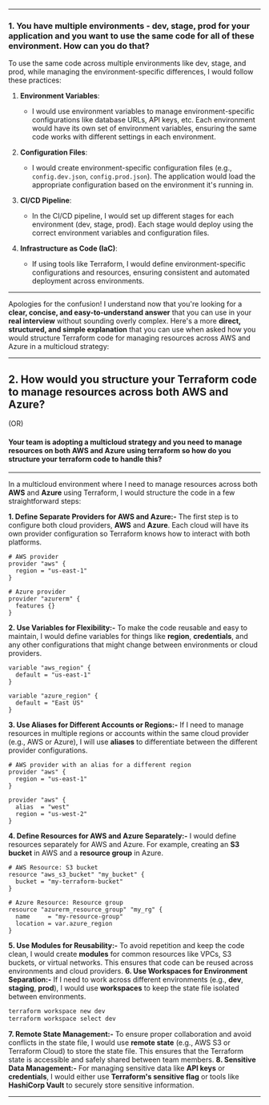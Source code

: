 
---
### 1. You have multiple environments - dev, stage, prod for your application and you want to use the same code for all of these environment. How can you do that?
To use the same code across multiple environments like dev, stage, and prod, while managing the environment-specific differences, I would follow these practices:
1. **Environment Variables**:  
    - I would use environment variables to manage environment-specific configurations like database URLs, API keys, etc. Each environment would have its own set of environment variables, ensuring the same code works with different settings in each environment.
2. **Configuration Files**:  
    - I would create environment-specific configuration files (e.g., `config.dev.json`, `config.prod.json`). The application would load the appropriate configuration based on the environment it's running in.

3. **CI/CD Pipeline**:  
    -  In the CI/CD pipeline, I would set up different stages for each environment (dev, stage, prod). Each stage would deploy using the correct environment variables and configuration files.

4. **Infrastructure as Code (IaC)**:  
    -  If using tools like Terraform, I would define environment-specific configurations and resources, ensuring consistent and automated deployment across environments.

---
Apologies for the confusion! I understand now that you're looking for a **clear, concise, and easy-to-understand answer** that you can use in your **real interview** without sounding overly complex. Here's a more **direct, structured, and simple explanation** that you can use when asked how you would structure Terraform code for managing resources across AWS and Azure in a multicloud strategy:

---

## 2. How would you structure your Terraform code to manage resources across both AWS and Azure?
(OR)
#### Your team is adopting a multicloud strategy and you need to manage resources on both AWS and Azure using terraform so how do you structure your terraform code to handle this?
---
In a multicloud environment where I need to manage resources across both **AWS** and **Azure** using Terraform, I would structure the code in a few straightforward steps:

**1. Define Separate Providers for AWS and Azure:-** The first step is to configure both cloud providers, **AWS** and **Azure**. Each cloud will have its own provider configuration so Terraform knows how to interact with both platforms.
```hcl
# AWS provider
provider "aws" {
  region = "us-east-1"
}

# Azure provider
provider "azurerm" {
  features {}
}
```
**2. Use Variables for Flexibility:-** To make the code reusable and easy to maintain, I would define variables for things like **region**, **credentials**, and any other configurations that might change between environments or cloud providers.
```hcl
variable "aws_region" {
  default = "us-east-1"
}

variable "azure_region" {
  default = "East US"
}
```
**3. Use Aliases for Different Accounts or Regions:-** If I need to manage resources in multiple regions or accounts within the same cloud provider (e.g., AWS or Azure), I will use **aliases** to differentiate between the different provider configurations.
```hcl
# AWS provider with an alias for a different region
provider "aws" {
  region = "us-east-1"
}

provider "aws" {
  alias  = "west"
  region = "us-west-2"
}
```
**4. Define Resources for AWS and Azure Separately:-** I would define resources separately for AWS and Azure. For example, creating an **S3 bucket** in AWS and a **resource group** in Azure.
```hcl
# AWS Resource: S3 bucket
resource "aws_s3_bucket" "my_bucket" {
  bucket = "my-terraform-bucket"
}

# Azure Resource: Resource group
resource "azurerm_resource_group" "my_rg" {
  name     = "my-resource-group"
  location = var.azure_region
}
```
**5. Use Modules for Reusability:-** To avoid repetition and keep the code clean, I would create **modules** for common resources like VPCs, S3 buckets, or virtual networks. This ensures that code can be reused across environments and cloud providers.
**6. Use Workspaces for Environment Separation:-** If I need to work across different environments (e.g., **dev**, **staging**, **prod**), I would use **workspaces** to keep the state file isolated between environments.
```bash
terraform workspace new dev
terraform workspace select dev
```
**7. Remote State Management:-** To ensure proper collaboration and avoid conflicts in the state file, I would use **remote state** (e.g., AWS S3 or Terraform Cloud) to store the state file. This ensures that the Terraform state is accessible and safely shared between team members.
**8. Sensitive Data Management:-** For managing sensitive data like **API keys** or **credentials**, I would either use **Terraform's sensitive flag** or tools like **HashiCorp Vault** to securely store sensitive information.

---









   
